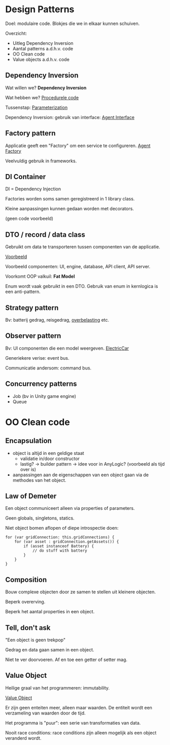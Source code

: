 Design Patterns
===

Doel: modulaire code. Blokjes die we in elkaar kunnen schuiven.

Overzicht:

* Uitleg Dependency Inversion
* Aantal patterns a.d.h.v. code
* OO Clean code
* Value objects a.d.h.v. code



Dependency Inversion
---

Wat willen we? **Dependency Inversion**

Wat hebben we? [Procedurele code](./src/main/java/com/zenmo/procedural/Main.java)

Tussenstap: [Parameterization](./src/main/java/com/zenmo/parameterized/Main.java)

Dependency Inversion: gebruik van interface: [Agent Interface](./src/main/java/com/zenmo/agentinterface/Main.java)



Factory pattern
---

Applicatie geeft een "Factory" om een service te configureren.  [Agent Factory](./src/main/java/com/zenmo/agentfactory/Main.java)

Veelvuldig gebruik in frameworks.



DI Container
---

DI = Dependency Injection

Factories worden soms samen geregistreerd in 1 library class. 

Kleine aanpassingen kunnen gedaan worden met decorators.

(geen code voorbeeld)



DTO / record / data class
---

Gebruikt om data te transporteren tussen componenten van de applicatie.

[Voorbeeld](src/main/java/com/zenmo/dto/Agent.java)

Voorbeeld componenten: UI, engine, database, API client, API server.

Voorkomt OOP valkuil: **Fat Model**

Enum wordt vaak gebruikt in een DTO. Gebruik van enum in kernlogica is een anti-pattern.



Strategy pattern
---

Bv: batterij gedrag, reisgedrag, [overbelasting](src/main/java/com/zenmo/loadstrategy/ElectricGridNode.java) etc.



Observer pattern
---

Bv: UI componenten die een model weergeven. [ElectricCar](src/main/java/com/zenmo/carobserver/ElectricCar.java)

Generiekere verise: event bus.

Communicatie andersom: command bus.



Concurrency patterns
---

* Job (bv in Unity game engine)
* Queue



OO Clean code
===


Encapsulation
---

* object is altijd in een geldige staat
    * validatie in/door constructor
    * lastig? -> builder pattern -> idee voor in AnyLogic? (voorbeeld als tijd over is)
* aanpassingen aan de eigenschappen van een object gaan via de methodes van het object.



Law of Demeter
---

Een object communiceert alleen via properties of parameters.

Geen globals, singletons, statics.

Niet object bomen aflopen of diepe introspectie doen:

```jshelllanguage
for (var gridConnection: this.gridConnections) {
    for (var asset : gridConnection.getAssets()) {
        if (asset instanceof Battery) {
            // do stuff with battery
        }
    }
}
```



Composition
---

Bouw complexe objecten door ze samen te stellen uit kleinere objecten.

Beperk overerving.

Beperk het aantal properties in een object.



Tell, don't ask
---

"Een object is geen trekpop"

Gedrag en data gaan samen in een object.

Niet te ver doorvoeren. Af en toe een getter of setter mag.



Value Object
---

Heilige graal van het programmeren: immutability.

[Value Object](src/main/java/com/zenmo/powervalue/Main.java)

Er zijn geen enteiten meer, alleen maar waarden. De entiteit wordt een verzameling van waarden door de tijd.

Het programma is "puur": een serie van transformaties van data.

Nooit race conditions: race conditions zijn alleen mogelijk als een object veranderd wordt.
